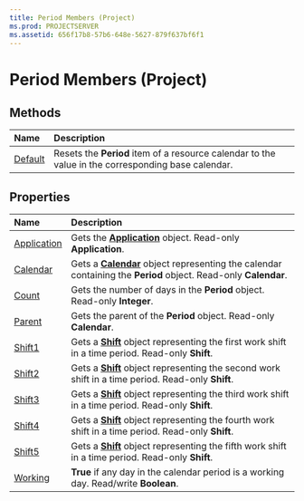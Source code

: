 ```yaml
---
title: Period Members (Project)
ms.prod: PROJECTSERVER
ms.assetid: 656f17b8-57b6-648e-5627-879f637bf6f1
---
```



# Period Members (Project)





## Methods



|**Name**|**Description**|
|:-----|:-----|
|[Default](period-default-method-project.md)|Resets the  **Period** item of a resource calendar to the value in the corresponding base calendar.|

## Properties



|**Name**|**Description**|
|:-----|:-----|
|[Application](period-application-property-project.md)|Gets the  **[Application](application-object-project.md)** object. Read-only **Application**.|
|[Calendar](period-calendar-property-project.md)|Gets a  **[Calendar](calendar-object-project.md)** object representing the calendar containing the **Period** object. Read-only **Calendar**.|
|[Count](period-count-property-project.md)|Gets the number of days in the  **Period** object. Read-only **Integer**.|
|[Parent](period-parent-property-project.md)|Gets the parent of the  **Period** object. Read-only **Calendar**.|
|[Shift1](period-shift1-property-project.md)|Gets a  **[Shift](shift-object-project.md)** object representing the first work shift in a time period. Read-only **Shift**.|
|[Shift2](period-shift2-property-project.md)|Gets a  **[Shift](shift-object-project.md)** object representing the second work shift in a time period. Read-only **Shift**.|
|[Shift3](period-shift3-property-project.md)|Gets a  **[Shift](shift-object-project.md)** object representing the third work shift in a time period. Read-only **Shift**.|
|[Shift4](period-shift4-property-project.md)|Gets a  **[Shift](shift-object-project.md)** object representing the fourth work shift in a time period. Read-only **Shift**.|
|[Shift5](period-shift5-property-project.md)|Gets a  **[Shift](shift-object-project.md)** object representing the fifth work shift in a time period. Read-only **Shift**.|
|[Working](period-working-property-project.md)|**True** if any day in the calendar period is a working day. Read/write **Boolean**.|

